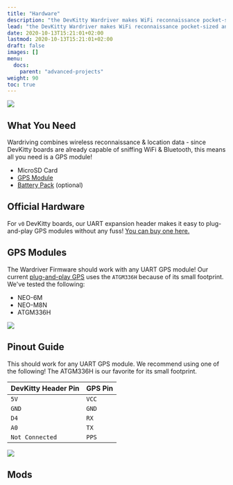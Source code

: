 ```yaml
---
title: "Hardware"
description: "the DevKitty Wardriver makes WiFi reconnaissance pocket-sized and cat-themed!"
lead: "the DevKitty Wardriver makes WiFi reconnaissance pocket-sized and cat-themed!"
date: 2020-10-13T15:21:01+02:00
lastmod: 2020-10-13T15:21:01+02:00
draft: false
images: []
menu:
  docs:
    parent: "advanced-projects"
weight: 90
toc: true
---
```

![](/images/wardriver/devkitty-wardriver-wide.JPG)

## What You Need 
Wardriving combines wireless reconnaissance & location data - since DevKitty boards are already capable of sniffing WiFi & Bluetooth, this means all you need is a GPS module!

- MicroSD Card
- [GPS Module]()
- [Battery Pack]() (optional)

## Official Hardware
For `v0` DevKitty boards, our UART expansion header makes it easy to plug-and-play GPS modules without any fuss!  [You can buy one here.]()
<!-- image here -->


## GPS Modules
The Wardriver Firmware should work with any UART GPS module!  Our current [plug-and-play GPS]() uses the `ATGM336H` because of its small footprint.  We've tested the following:
- NEO-6M 
- NEO-M8N
- ATGM336H

![](/images/wardriver/wiring-back.JPG)

<!-- 
The DevKitty Wardriver Firmware logs data to the onboard MicroSD card so you can easily map WiFi devices & visualize data!  Currently supports CutieCat & older Nugget boards!

##### Features
This project is currently in `alpha` release so features will be changing heavily.  the DevKitty Wardriver currently works best as a [WiGLE](https://wigle.net) companion!

- Built-In Flash Drive (for logs)
- SD Card Support
- Promiscuous WiFi Scanning
- WiGLE.net compatible logs
- Cats! -->

## Pinout Guide
This should work for any UART GPS module.  We recommend using one of the following!  The ATGM336H is our favorite for its small footprint.




|DevKitty Header Pin|GPS Pin|
|---|---|
|`5V`|`VCC`|
|`GND`|`GND`|
|`D4`|`RX`|
|`A0`|`TX`|
|`Not Connected`|`PPS`|

![](/images/wardriver/wiring.JPG)

## Mods